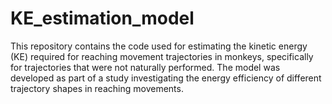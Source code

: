 # KE_estimation_model
This repository contains the code used for estimating the kinetic energy (KE) required for reaching movement trajectories in monkeys, specifically for trajectories that were not naturally performed. The model was developed as part of a study investigating the energy efficiency of different trajectory shapes in reaching movements. 
